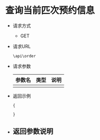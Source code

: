 # 查询当前匹次预约信息

- 请求方式
    - GET
    
- 请求URL

    `\api\order`
    
- 请求参数

    |参数名|类型|说明|
    |:---|:---|:---|
    ||||

- 返回示例
    ```
    {
        
    }
    ```

- 返回参数说明
    - 
    
